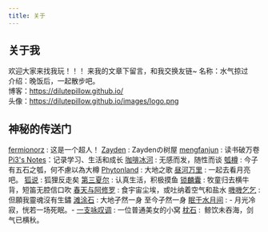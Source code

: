 ```yaml
---
title: 关于
---
```

## 关于我

欢迎大家来找我玩！！！
来我的文章下留言，和我交换友链~
名称：水气掠过  
介绍：晚饭后，一起散步吧。  
博客：https://dilutepillow.github.io/  
头像：https://dilutepillow.github.io/images/logo.png


## 神秘的传送门

[fermionorz](http://fermionorz.github.io/) : 这是一个超人！
[Zayden](http://lures2019.github.io/) : Zaydenの树屋
[mengfanjun](http://mfjblog.top) : 读书破万卷
[Pi3's Notes](https://blog.pi3.fun/)：记录学习、生活和成长
[咖啡冰河](https://blog.mysto.cyou/) : 无感而发，随性而谈
[瓠樽](https://blog.dylanwu.space/) : 今子有五石之瓠，何不慮以為大樽
[Phytonland](https://phytonland.space/) : 大地之歌
[昼河万里](https://tothemoonriver.icu/) : 一起去看月亮吧。
[狐说](https://blog.southfox.me/) : 狐狸反走矣
[第三夏尔](https://thirdshire.com/) : 认真生活，积极摸鱼
[锁麟囊](https://www.kylinbag.top/) : 牧童归去横牛背，短笛无腔信口吹
[春天与阿修罗](https://harushuura.vip/) : 食宇宙尘埃，或吐纳着空气和盐水
[嘰嘰乞乞](https://www.gigigatgat.ca/) : 但願我靈魂沒有生鏽
[滩涂石](https://bcyh.one/) : 大地孑然一身 至今孑然一身
[眠于水月间](https://www.sleepymoon.cyou) : - 月光冷寂，恍若一场死眠。-
[一支咏叹调](https://turquoise.one/) : 一位普通美女的小窝
[枕石](https://zhen-shi.github.io/) :  鲸饮未吞海，剑气已横秋。